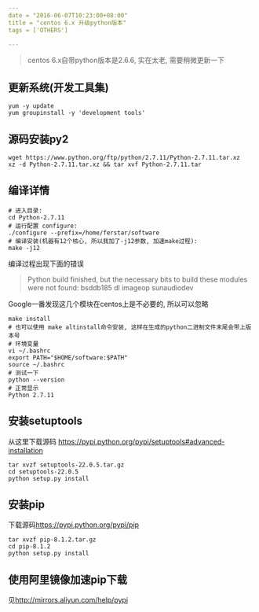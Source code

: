 ```yaml
---
date = "2016-06-07T10:23:00+08:00"
title = "centos 6.x 升级python版本"
tags = ['OTHERS']

---
```


> centos 6.x自带python版本是2.6.6, 实在太老, 需要稍微更新一下
## 更新系统(开发工具集)
    yum -y update
    yum groupinstall -y 'development tools'
## 源码安装py2
    wget https://www.python.org/ftp/python/2.7.11/Python-2.7.11.tar.xz
    xz -d Python-2.7.11.tar.xz && tar xvf Python-2.7.11.tar
## 编译详情
    # 进入目录:
    cd Python-2.7.11
    # 运行配置 configure:
    ./configure --prefix=/home/ferstar/software
    # 编译安装(机器有12个核心, 所以我加了-j12参数, 加速make过程):
    make -j12
编译过程出现下面的错误
> Python build finished, but the necessary bits to build these modules were not found:
> bsddb185  dl  imageop  sunaudiodev

Google一番发现这几个模块在centos上是不必要的, 所以可以忽略

    make install
    # 也可以使用 make altinstall命令安装, 这样在生成的python二进制文件末尾会带上版本号
    # 环境变量
    vi ~/.bashrc
    export PATH="$HOME/software:$PATH"
    source ~/.bashrc
    # 测试一下
    python --version
    # 正常显示
    Python 2.7.11
    
## 安装setuptools

从这里下载源码
<https://pypi.python.org/pypi/setuptools#advanced-installation>

    tar xvzf setuptools-22.0.5.tar.gz
    cd setuptools-22.0.5
    python setup.py install
    
## 安装pip

下载源码<https://pypi.python.org/pypi/pip>

    tar xvzf pip-8.1.2.tar.gz
    cd pip-8.1.2
    python setup.py install
    
## 使用阿里镜像加速pip下载
见<http://mirrors.aliyun.com/help/pypi>

